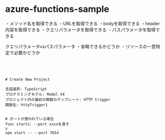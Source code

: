 # azure-functions-sample

・メソッド名を取得できる
・URLを取得できる
・bodyを取得できる
・header内容を取得できる
・クエリパラメータを取得できる
・パスパラメータを取得できる

クエリパラメータvsパスパラメータ
・省略できるかどうか
・リソースの一意特定で必要かどうか

```




# Create New Project

言語選択: TypeScript
プログラミングモデル: Model V4
プロジェクト内の最初の関数のテンプレート: HTTP trigger
関数名: httpTrigger1


# ポートが使われている場合
func startに --port xxxxを渡す
v
npm start -- --port 7654


```